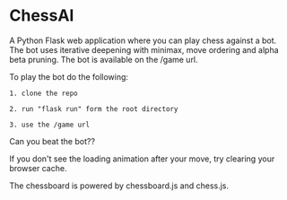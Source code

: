 # ChessAI
A Python Flask web application where you can play chess against a bot. The bot uses iterative deepening with minimax, move ordering and alpha beta pruning. 
The bot is available on the /game url.

To play the bot do the following:
	
	1. clone the repo
	
	2. run "flask run" form the root directory
	
	3. use the /game url

Can you beat the bot??

If you don't see the loading animation after your move, try clearing your browser cache. 


The chessboard is powered by chessboard.js and chess.js.

